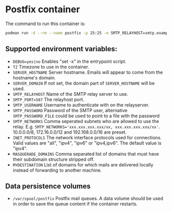 # Postfix container

The command to run this container is:

```sh
podman run -d --rm --name postfix -p 25:25 -e SMTP_RELAYHOST=smtp.example.com registry.opensuse.org/opensuse/postfix
```

## Supported environment variables:
- `DEBUG=yes|no`	Enables "set -x" in the entrypoint script.
- `TZ`			Timezone to use in the container.
- `SERVER_HOSTNAME` 	Server hostname. Emails will appear to come from the hostname's domain.
- `SERVER_DOMAIN`   	If not set, the domain part of `SERVER_HOSTNAME` will be used.
- `SMTP_RELAYHOST`	Name of the SMTP relay server to use.
- `SMTP_PORT=587`	The relayhost port.
- `SMTP_USERNAME`	Username to authenticate with on the relayserver.
- `SMTP_PASSWORD`	Password of the SMTP user, alternative `SMTP_PASSWORD_FILE` could be used to point to a file with the password
- `SMTP_NETWORKS`   	Comma seperated subnets who are allowed to use the relay. E.g. `SMTP_NETWORKS='xxx.xxx.xxx.xxx/xx, xxx.xxx.xxx.xxx/xx'`. 10.0.0.0/8, 172.16.0.0/12 and 192.168.0.0/16 are preset.
- `INET_PROTOCOLS`	The network interface protocols used for connections. Valid values are "all", "ipv4", "ipv6" or "ipv4,ipv6". The default value is "ipv4".
- `MASQUERADE_DOMAINS`	Comma separated list of domains that must have their subdomain structure stripped off.
- `MYDESTINATION`	List of domains for which mails are delivered locally instead of forwarding to another machine.


## Data persistence volumes
- `/var/spool/postfix`	Postfix mail queues. A data volume should be used in order to save the queue content if the container restarts.
